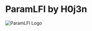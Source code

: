 # ParamLFI by H0j3n

![ParamLFI Logo](https://github.com/H0j3n/EazyPeazy/blob/master/My%20Tools/ParamLFI/img/logo.png)
